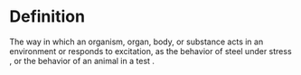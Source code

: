 # Definition

The way in which an organism, organ, body, or substance acts in an
environment or responds to excitation, as the behavior of steel under
stress , or the behavior of an animal in a test .
